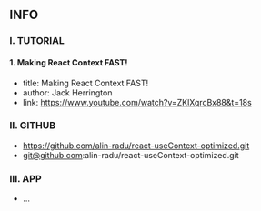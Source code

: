 ## INFO

### I. TUTORIAL

#### 1. Making React Context FAST!

- title: Making React Context FAST!
- author: Jack Herrington
- link: https://www.youtube.com/watch?v=ZKlXqrcBx88&t=18s

### II. GITHUB

- https://github.com/alin-radu/react-useContext-optimized.git
- git@github.com:alin-radu/react-useContext-optimized.git

### III. APP

- ...
